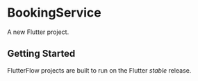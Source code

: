 # BookingService

A new Flutter project.

## Getting Started

FlutterFlow projects are built to run on the Flutter _stable_ release.
